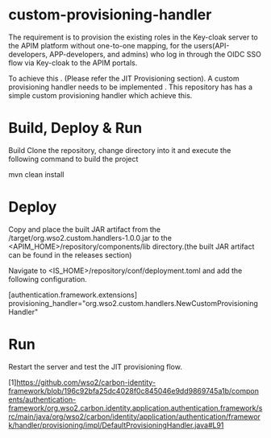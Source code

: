 # custom-provisioning-handler
The requirement is to provision the existing roles in the Key-cloak server to the APIM platform without one-to-one mapping, for the users(API-developers, APP-developers, and admins) who log in through the OIDC SSO flow via Key-cloak to the APIM portals.

To achieve this . (Please refer the JIT Provisioning section). A custom provisioning handler needs to be implemented . This repository has has a simple custom provisioning handler which achieve this.

# Build, Deploy & Run
Build
Clone the repository, change directory into it and execute the following command to build the project

mvn clean install

# Deploy
Copy and place the built JAR artifact from the /target/org.wso2.custom.handlers-1.0.0.jar to the <APIM_HOME>/repository/components/lib directory.(the built JAR artifact can be found in the releases section)

Navigate to <IS_HOME>/repository/conf/deployment.toml and add the following configuration.

[authentication.framework.extensions] 
provisioning_handler="org.wso2.custom.handlers.NewCustomProvisioningHandler"


# Run
Restart the server and test the JIT provisioning flow.

[1]https://github.com/wso2/carbon-identity-framework/blob/196c92bfa25dc4028f0c845046e9dd9869745a1b/components/authentication-framework/org.wso2.carbon.identity.application.authentication.framework/src/main/java/org/wso2/carbon/identity/application/authentication/framework/handler/provisioning/impl/DefaultProvisioningHandler.java#L91
